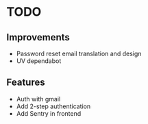 # TODO

## Improvements

- Password reset email translation and design
- UV dependabot

## Features

- Auth with gmail
- Add 2-step authentication
- Add Sentry in frontend

